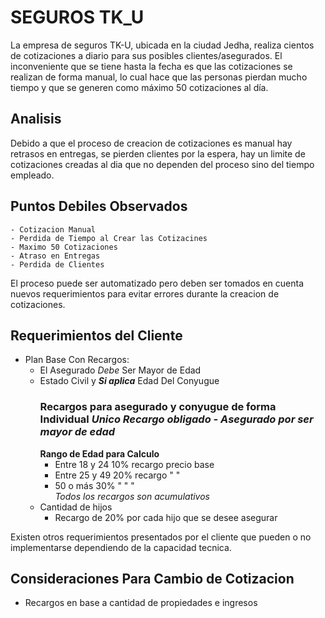 # SEGUROS TK_U

La empresa de seguros TK-U, ubicada en la ciudad Jedha, realiza cientos de 
cotizaciones a diario para sus posibles clientes/asegurados. El inconveniente que se 
tiene hasta la fecha es que las cotizaciones se realizan de forma manual, lo cual hace 
que las personas pierdan mucho tiempo y que se generen como máximo 50 
cotizaciones al día.

## Analisis
Debido a que el proceso de creacion de cotizaciones es manual hay retrasos en entregas, se pierden clientes por la espera, hay un limite de cotizaciones creadas al dia que no dependen del proceso sino del tiempo empleado.

## Puntos Debiles Observados

    - Cotizacion Manual
    - Perdida de Tiempo al Crear las Cotizacines
    - Maximo 50 Cotizaciones
    - Atraso en Entregas
    - Perdida de Clientes

El proceso puede ser automatizado pero deben ser tomados en cuenta nuevos requerimientos para evitar errores durante la creacion de cotizaciones.

## Requerimientos del Cliente

- Plan Base Con Recargos:
    - El Asegurado *Debe* Ser Mayor de Edad
    - Estado Civil y ***Si aplica*** Edad Del Conyugue
        ### Recargos para asegurado y conyugue de forma Individual ***Unico Recargo obligado - Asegurado por ser mayor de edad***
        **Rango de Edad para Calculo**
        - Entre 18 y 24 10% recargo precio base  
        - Entre 25 y 49 20% recargo   "      "
        - 50 o más 30%         "      "      "        
        *Todos los recargos son acumulativos*
    - Cantidad de hijos
        - Recargo de 20% por cada hijo que se desee asegurar

Existen otros requerimientos presentados por el cliente que pueden o no implementarse dependiendo de la capacidad tecnica.

## Consideraciones Para Cambio de Cotizacion
- Recargos en base a cantidad de propiedades e ingresos




